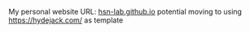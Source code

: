 My personal website
URL: [hsn-lab.github.io](https://hsn-lab.github.io/)
potential moving to using https://hydejack.com/ as template
